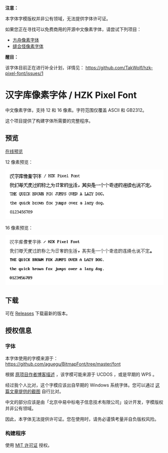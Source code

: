 **注意：**

本字体字模版权并非公有领域，无法提供字体许可证。

如果您正在寻找可以免费商用的开源中文像素字体，请尝试下列项目：

- [方舟像素字体](https://github.com/TakWolf/ark-pixel-font)
- [缝合怪像素字体](https://github.com/TakWolf/fusion-pixel-font)

**醒目：**

该字体目前正在进行补全计划，详情见： https://github.com/TakWolf/hzk-pixel-font/issues/1

# 汉字库像素字体 / HZK Pixel Font

中文像素字体，支持 12 和 16 像素。字符范围仅覆盖 ASCII 和 GB2312。

这个项目提供了构建字体所需要的完整程序。

## 预览

[在线预览](https://hzk-pixel-font.takwolf.com)

12 像素预览：

![preview-12px.png](docs/preview-12px.png)

16 像素预览：

![preview-16px.png](docs/preview-16px.png)

## 下载

可在 [Releases](https://github.com/TakWolf/hzk-pixel-font/releases) 下载最新的版本。

## 授权信息

### 字体

本字体使用的字模来源于：https://github.com/aguegu/BitmapFont/tree/master/font

根据 [原项目作者博客描述](https://web.archive.org/web/20161108093925/http://aguegu.net/?p=1279) ，该字模可能来源于 UCDOS ，或是早期的 WPS 。

经过我个人比对，这个字模应该出自早期的 Windows 系统字体。您可以通过 [这篇文章提供的截图](https://zhuanlan.zhihu.com/p/37334387) 自行比对。

中文的部分应该是由「北京中易中标电子信息技术有限公司」设计开发，字模版权并非公有领域。

因此，本字体无法提供许可证。您在使用时，请务必谨慎考量并自负版权风险。

### 构建程序

使用 [MIT 许可证](LICENSE) 授权。
